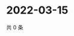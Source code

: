 # 2022-03-15

共 0 条

<!-- BEGIN WEIBO -->
<!-- 最后更新时间 Tue Mar 15 2022 03:14:56 GMT+0800 (China Standard Time) -->

<!-- END WEIBO -->
